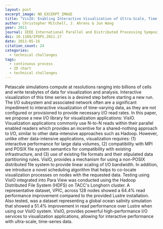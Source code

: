 ```yaml
---
layout: post
excerpt_image: NO_EXCERPT_IMAGE
title: "VisIO: Enabling Interactive Visualization of Ultra-Scale, Time Series Data via High-Bandwidth Distributed I/O Systems"
author: Christopher Mitchell, J. Ahrens & Jun Wang
year: 2011
journal: IEEE International Parallel and Distributed Processing Symposium
doi: 10.1109/IPDPS.2011.17
date: 2011-05-16
citation_count: 24
categories:
  - technical challenges
tags:
  - continuous process
  - 2D chart
  - technical challenges
---
```

Petascale simulations compute at resolutions ranging into billions of cells and write terabytes of data for visualization and analysis. Interactive visualization of this time series is a desired step before starting a new run. The I/O subsystem and associated network often are a significant impediment to interactive visualization of time-varying data, as they are not configured or provisioned to provide necessary I/O read rates. In this paper, we propose a new I/O library for visualization applications: VisIO. Visualization applications commonly use N-to-N reads within their parallel enabled readers which provides an incentive for a shared-nothing approach to I/O, similar to other data-intensive approaches such as Hadoop. However, unlike other data-intensive applications, visualization requires: (1) interactive performance for large data volumes, (2) compatibility with MPI and POSIX file system semantics for compatibility with existing infrastructure, and (3) use of existing file formats and their stipulated data partitioning rules. VisIO, provides a mechanism for using a non-POSIX distributed file system to provide linear scaling of I/O bandwidth. In addition, we introduce a novel scheduling algorithm that helps to co-locate visualization processes on nodes with the requested data. Testing using VisIO integrated into Para View was conducted using the Hadoop Distributed File System (HDFS) on TACC's Longhorn cluster. A representative dataset, VPIC, across 128 nodes showed a 64.4\% read performance improvement compared to the provided Lustre installation. Also tested, was a dataset representing a global ocean salinity simulation that showed a 51.4\% improvement in read performance over Lustre when using our VisIO system. VisIO, provides powerful high-performance I/O services to visualization applications, allowing for interactive performance with ultra-scale, time-series data.
